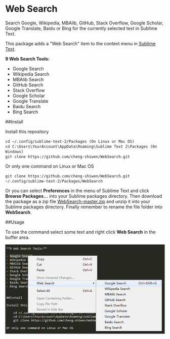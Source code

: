 Web Search
=============

Search Google, Wikipedia, MBAlib, GitHub, Stack Overflow, Google Scholar, Google Translate, Baidu or Bing for the currently selected text in Sublime Text.

This package adds a "Web Search" item to the context menu in [Sublime Text][1].


**9 Web Search Tools:**

- Google Search
- Wikipedia Search
- MBAlib Search
- GitHub Search
- Stack Overflow
- Google Scholar
- Google Translate
- Baidu Search
- Bing Search


##Install

Install this repository

	cd ~/.config/sublime-text-2/Packages (On Linux or Mac OS)
	cd C:\Users\YourAccount\AppData\Roaming\Sublime Text 2\Packages (On Windows)
	git clone https://github.com/cheng-shiwen/WebSearch.git

Or only one command on Linux or Mac OS

	git clone https://github.com/cheng-shiwen/WebSearch.git ~/.config/sublime-text-2/Packages/WebSearch

Or you can select **Preferences** in the menu of Sublime Text and click **Browse Packages...** into your Sublime packages directory. Then download the package as a zip file [WebSearch-master.zip][2] and unzip it into your Sublime packages directory. Finally remember to rename the file folder into **WebSearch**.

##Usage

To use the command select some text and right click **Web Search** in the buffer area.

![usage](./usage.png)

  [1]: http://www.sublimetext.com
  [2]: https://github.com/cheng-shiwen/WebSearch/archive/master.zip
